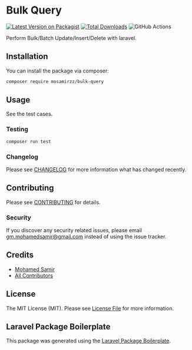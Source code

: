 # Bulk Query

[![Latest Version on Packagist](https://img.shields.io/packagist/v/mosamirzz/bulk-query.svg?style=flat-square)](https://packagist.org/packages/mosamirzz/bulk-query)
[![Total Downloads](https://img.shields.io/packagist/dt/mosamirzz/bulk-query.svg?style=flat-square)](https://packagist.org/packages/mosamirzz/bulk-query)
![GitHub Actions](https://github.com/mosamirzz/bulk-query/actions/workflows/main.yml/badge.svg)

Perform Bulk/Batch Update/Insert/Delete with laravel.

## Installation

You can install the package via composer:

```bash
composer require mosamirzz/bulk-query
```

## Usage

See the test cases.

### Testing

```bash
composer run test
```

### Changelog

Please see [CHANGELOG](CHANGELOG.md) for more information what has changed recently.

## Contributing

Please see [CONTRIBUTING](CONTRIBUTING.md) for details.

### Security

If you discover any security related issues, please email gm.mohamedsamir@gmail.com instead of using the issue tracker.

## Credits

-   [Mohamed Samir](https://github.com/mosamirzz)
-   [All Contributors](../../contributors)

## License

The MIT License (MIT). Please see [License File](LICENSE.md) for more information.

## Laravel Package Boilerplate

This package was generated using the [Laravel Package Boilerplate](https://laravelpackageboilerplate.com).
